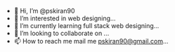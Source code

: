 - 👋 Hi, I’m @pskiran90
- 👀 I’m interested in web designing...
- 🌱 I’m currently learning full stack web designing...
- 💞️ I’m looking to collaborate on ...
- 📫 How to reach me mail me pskiran90@gmail.com...

<!---
pskiran90/pskiran90 is a ✨ special ✨ repository because its `README.md` (this file) appears on your GitHub profile.
You can click the Preview link to take a look at your changes.
--->
